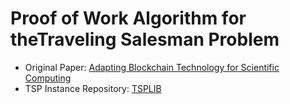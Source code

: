 # Proof of Work Algorithm for theTraveling Salesman Problem
- Original Paper: [Adapting Blockchain Technology for Scientific Computing](https://arxiv.org/pdf/1804.08230.pdf)
- TSP Instance Repository: [TSPLIB](http://comopt.ifi.uni-heidelberg.de/software/TSPLIB95/)